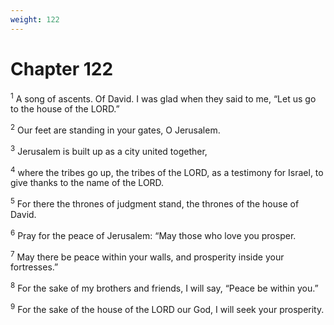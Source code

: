 ```yaml
---
weight: 122
---
```


# Chapter 122

<sup>1</sup> A song of ascents. Of David. I was glad when they said to me, “Let us go to the house of the LORD.” 

<sup>2</sup> Our feet are standing in your gates, O Jerusalem. 

<sup>3</sup> Jerusalem is built up as a city united together, 

<sup>4</sup> where the tribes go up, the tribes of the LORD, as a testimony for Israel, to give thanks to the name of the LORD. 

<sup>5</sup> For there the thrones of judgment stand, the thrones of the house of David. 

<sup>6</sup> Pray for the peace of Jerusalem: “May those who love you prosper. 

<sup>7</sup> May there be peace within your walls, and prosperity inside your fortresses.” 

<sup>8</sup> For the sake of my brothers and friends, I will say, “Peace be within you.” 

<sup>9</sup> For the sake of the house of the LORD our God, I will seek your prosperity. 


